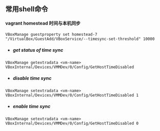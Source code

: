 ## 常用shell命令
#### vagrant homestead 时间与本机同步
```
VBoxManage guestproperty set homestead-7 "/VirtualBox/GuestAdd/VBoxService/--timesync-set-threshold" 10000
```
- ##### get status of time sync
```
VBoxManage getextradata <vm-name> VBoxInternal/Devices/VMMDev/0/Config/GetHostTimeDisabled 
```
- ##### disable time sync
```
VBoxManage setextradata <vm-name> VBoxInternal/Devices/VMMDev/0/Config/GetHostTimeDisabled 1
```
- ##### enable time sync
```shell
VBoxManage setextradata <vm-name> VBoxInternal/Devices/VMMDev/0/Config/GetHostTimeDisabled 0
```